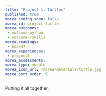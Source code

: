 ```yaml
---
title: "Project 1: Turtles"
published: true
morea_coming_soon: false
morea_id: project-turtle
morea_outcomes:
 - outcome-python
 - outcome-7skills
morea_readings:
 - board7
morea_experiences:
 - project1
morea_assessments:
morea_type: module
morea_icon_url: /morea/materials/turtle.jpg
morea_sort_order: 6
---
```


Putting it all together.